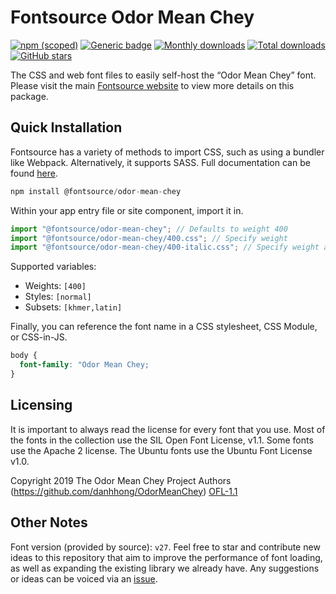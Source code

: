 # Fontsource Odor Mean Chey

[![npm (scoped)](https://img.shields.io/npm/v/@fontsource/odor-mean-chey?color=brightgreen)](https://www.npmjs.com/package/@fontsource/odor-mean-chey) [![Generic badge](https://img.shields.io/badge/fontsource-passing-brightgreen)](https://github.com/fontsource/fontsource) [![Monthly downloads](https://badgen.net/npm/dm/@fontsource/odor-mean-chey)](https://github.com/fontsource/fontsource) [![Total downloads](https://badgen.net/npm/dt/@fontsource/odor-mean-chey)](https://github.com/fontsource/fontsource) [![GitHub stars](https://img.shields.io/github/stars/fontsource/fontsource.svg?style=social&label=Star)](https://github.com/fontsource/fontsource/stargazers)

The CSS and web font files to easily self-host the “Odor Mean Chey” font. Please visit the main [Fontsource website](https://fontsource.org/fonts/odor-mean-chey) to view more details on this package.

## Quick Installation

Fontsource has a variety of methods to import CSS, such as using a bundler like Webpack. Alternatively, it supports SASS. Full documentation can be found [here](https://beta.fontsource.org/docs/getting-started/introduction).

```javascript
npm install @fontsource/odor-mean-chey
```

Within your app entry file or site component, import it in.

```javascript
import "@fontsource/odor-mean-chey"; // Defaults to weight 400
import "@fontsource/odor-mean-chey/400.css"; // Specify weight
import "@fontsource/odor-mean-chey/400-italic.css"; // Specify weight and style

```

Supported variables:
- Weights: `[400]`
- Styles: `[normal]`
- Subsets: `[khmer,latin]`

Finally, you can reference the font name in a CSS stylesheet, CSS Module, or CSS-in-JS.

```css
body {
  font-family: "Odor Mean Chey;
}
```

## Licensing
It is important to always read the license for every font that you use.
Most of the fonts in the collection use the SIL Open Font License, v1.1. Some fonts use the Apache 2 license. The Ubuntu fonts use the Ubuntu Font License v1.0.

Copyright 2019 The Odor Mean Chey Project Authors (https://github.com/danhhong/OdorMeanChey)
[OFL-1.1](http://scripts.sil.org/OFL)

## Other Notes
Font version (provided by source): `v27`.
Feel free to star and contribute new ideas to this repository that aim to improve the performance of font loading, as well as expanding the existing library we already have. Any suggestions or ideas can be voiced via an [issue](https://github.com/fontsource/fontsource/issues).